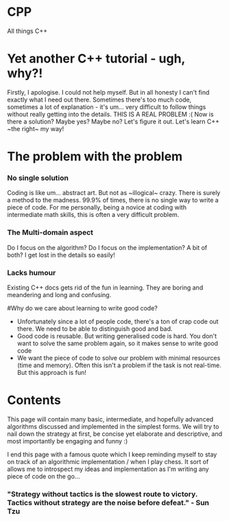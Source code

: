 # CPP
All things C++

# Yet another C++ tutorial - ugh, why?!

Firstly, I apologise. I could not help myself. But in all honesty I can't find exactly what I need out there. Sometimes there's too much code, sometimes a lot of explanation - it's um... very difficult to follow things without really getting into the details. THIS IS A REAL PROBLEM :(
Now is there a solution? Maybe yes? Maybe no? Let's figure it out. Let's learn C++ ~the right~ my way!

# The problem with the problem

### No single solution
Coding is like um... abstract art. But not as ~illogical~ crazy. There is surely a method to the madness. 99.9% of times, there is no single way to write a piece of code. For me personally, being a novice at coding with intermediate math skills, this is often a very difficult problem.

### The Multi-domain aspect
Do I focus on the algorithm? Do I focus on the implementation? A bit of both? I get lost in the details so easily! 

### Lacks humour
Existing C++ docs gets rid of the fun in learning. They are boring and meandering and long and confusing. 


#Why do we care about learning to write good code?
- Unfortunately since a lot of people code, there's a ton of crap code out there. We need to be able to distinguish good and bad.
- Good code is reusable. But writing generalised code is hard. You don't want to solve the same problem again, so it makes sense to write good code
- We want the piece of code to solve our problem with minimal resources (time and memory). Often this isn't a problem if the task is not real-time. But this approach is fun!

# Contents

This page will contain many basic, intermediate, and hopefully advanced algorithms discussed and implemented in the simplest forms. We will try to nail down the strategy at first, be concise yet elaborate and descriptive, and most importantly be engaging and funny :) 

I end this page with a famous quote which I keep reminding myself to stay on track of an algorithmic implementation / when I play chess. It sort of allows me to introspect my ideas and implementation as I'm writing any piece of code on the go...

### "Strategy without tactics is the slowest route to victory. Tactics without strategy are the noise before defeat." - Sun Tzu 

